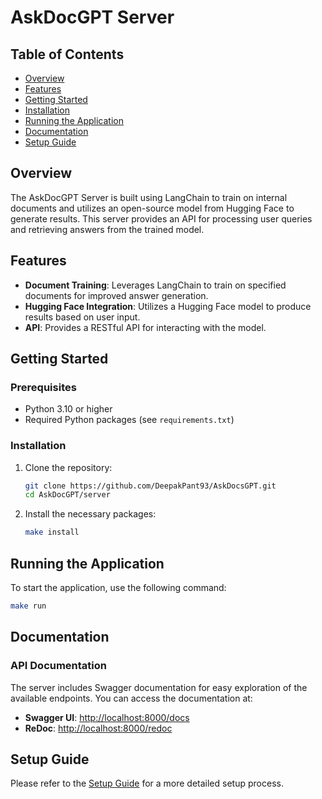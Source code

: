 # AskDocGPT Server

## Table of Contents

- [Overview](#overview)
- [Features](#features)
- [Getting Started](#getting-started)
- [Installation](#installation)
- [Running the Application](#running-the-application)
- [Documentation](#documentation)
- [Setup Guide](#setup-guide)

## Overview

The AskDocGPT Server is built using LangChain to train on internal documents and utilizes an open-source model from
Hugging Face to generate results. This server provides an API for processing user queries and retrieving answers from
the trained model.

## Features

- **Document Training**: Leverages LangChain to train on specified documents for improved answer generation.
- **Hugging Face Integration**: Utilizes a Hugging Face model to produce results based on user input.
- **API**: Provides a RESTful API for interacting with the model.

## Getting Started

### Prerequisites

- Python 3.10 or higher
- Required Python packages (see `requirements.txt`)

### Installation

1. Clone the repository:
   ```bash
   git clone https://github.com/DeepakPant93/AskDocsGPT.git
   cd AskDocGPT/server
   ```

2. Install the necessary packages:
   ```bash
   make install
   ```

## Running the Application

To start the application, use the following command:

```bash
make run
```

## Documentation

### API Documentation

The server includes Swagger documentation for easy exploration of the available endpoints. You can access the
documentation at:

- **Swagger UI**: [http://localhost:8000/docs](http://localhost:8000/docs)
- **ReDoc**: [http://localhost:8000/redoc](http://localhost:8000/redoc)

## Setup Guide

Please refer to the [Setup Guide](docs/SETUP.md) for a more detailed setup process.